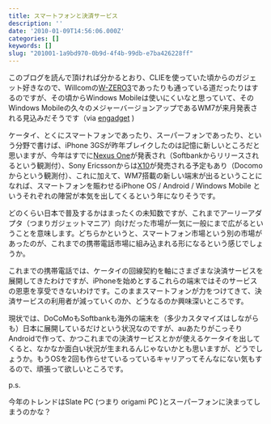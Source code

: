 ```yaml
---
title: スマートフォンと決済サービス
description: ''
date: '2010-01-09T14:56:06.000Z'
categories: []
keywords: []
slug: "201001-1a9bd970-0b9d-4f4b-99db-e7ba426228ff"
---
```

このブログを読んで頂ければ分かるとおり、CLIEを使っていた頃からのガジェット好きなので、Willcomの[W-ZERO3](http://www.willcom-inc.com/ja/lineup/ws/004sh/index.html)であったりも通っている道だったりはするのですが、その頃からWindows Mobileは使いにくいなと思っていて、そのWindows Mobileの久々のメジャーバージョンアップであるWM7が来月発表される見込みだそうです（via [engadget](http://japanese.engadget.com/2010/01/08/windows-mobile-7/) )

ケータイ、とくにスマートフォンであったり、スーパーフォンであったり、という分野で書けば、iPhone 3GSが昨年ブレイクしたのは記憶に新しいところだと思いますが、今年はすでに[Nexus One](http://www.google.com/phone)が発表され（Softbankからリリースされるという観測付）、Sony Ericssonからは[X10](http://bit.ly/6BUWis)が発売される予定もあり（Docomoからという観測付）、これに加えて、WM7搭載の新しい端末が出るということになれば、スマートフォンを賑わせるiPhone OS / Android / Windows Mobile というそれぞれの陣営が本気を出してくるという年になりそうです。

どのくらい日本で普及するかはまったくの未知数ですが、これまでアーリーアダプタ（つまりガジェットマニア）向けだった市場が一気に一般にまで広がるということを意味します。どちらかというと、スマートフォン市場という別の市場があったのが、これまでの携帯電話市場に組み込まれる形になるという感じでしょうか。

これまでの携帯電話では、ケータイの回線契約を軸にさまざまな決済サービスを展開してきたわけですが、iPhoneを始めとするこれらの端末ではそのサービスの恩恵を享受できないわけです。このままスマートフォンが力をつけてきて、決済サービスの利用者が減っていくのか、どうなるのか興味深いところです。

現状では、DoCoMoもSoftbankも海外の端末を（多少カスタマイズはしながらも）日本に展開しているだけという状況なのですが、auあたりがこっそりAndroidで作って、かつこれまでの決済サービスとかが使えるケータイを出してくると、なかなか面白い状況が生まれるんじゃないかとも思いますが、どうでしょうか。もうOSを2回も作らせているっているキャリアってそんなにない気もするので、頑張って欲しいところです。

p.s.

今年のトレンドはSlate PC (つまり origami PC )とスーパーフォンに決まってしまうのかな？